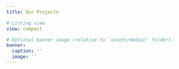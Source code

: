 ```yaml
---
title: Our Projects

# Listing view
view: compact

# Optional banner image (relative to `assets/media/` folder).
banner:
  caption: ''
  image: ''
---
```

